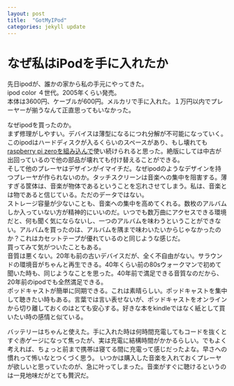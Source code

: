 ```yaml
---
layout: post
title:  "GotMyIPod"
categories: jekyll update
---
```


# なぜ私はiPodを手に入れたか
先日ipodが、誰かの家から私の手元にやってきた。<br>
ipod color ４世代。2005年くらい発売。<br>
本体は3600円、ケーブルが600円。メルカリで手に入れた。１万円以内でプレーヤーが揃うなんて正直思ってもいなかった。<br>

なぜipodを買ったのか。<br>
まず修理がしやすい。デバイスは薄型になるにつれ分解が不可能になっていく。このipodはハードディスクが入るくらいのスペースがあり、もし壊れても[raspberry pi zeroを組み込んで](https://www.hackster.io/news/recreate-the-classic-ipod-with-modern-features-by-using-a-raspberry-pi-zero-wireless-4d45f1151c29)使い続けられると思った。絶版にしては中古が出回っているので他の部品が壊れても付け替えることができる。<br>
そして他のプレーヤはデザインがイマイチだ。なぜipodのようなデザインを持つプレーヤが作られないのか。タッチスクリーンは音楽への集中を阻害する。薄すぎる筐体は、音楽が物体であるということを忘れさせてしまう。私は、音楽とは物であると信じている。ただのデータではない。<br>
ストレージ容量が少ないことも、音楽への集中を高めてくれる。数枚のアルバムしか入っていない方が精神的にいいのだ。いつでも数万曲にアクセスできる環境だと、何も聞く気にならないし、一つのアルバムを味わうということができない。アルバムを買ったのは、アルバムを隅まで味わいたいからじゃなかったのか？これはカセットテープが優れているのと同じような感じだ。<br>
買ってみて気がついたこともある。<br>
音質は悪くない。20年も前の古いデバイスだが、全く不自由がない。サラウンドの環境音がちゃんと再生できる。40年くらい前の80sウォークマンで初めて聞いた時も、同じようなことを思った。40年前で満足できる音質なのだから、20年前のipodでも全然満足できる。<br>
ポッドキャストが簡単に同期できる。これは素晴らしい。ポッドキャストを集中して聴きたい時もある。言葉では言い表せないが、ポッドキャストをオンラインから切り離しておくのはとても安心する。好きな本をkindleではなく紙として買いたい時の感情と似ている。<br>

バッテリーはちゃんと使えた。手に入れた時は何時間充電してもコードを抜くとすぐ赤ゲージになって焦ったが、実は充電に結構時間がかかるらしい。でもよく考えれば、ちょっと前まで携帯は寝てる間に充電って感じだったよな。早さへの慣れって怖いなとつくづく思う。
いつかは購入した音楽を入れておくプレーヤが欲しいと思っていたのが、急に叶ってしまった。音楽がすぐに聴けるというのは一見地味だがとても贅沢だ。